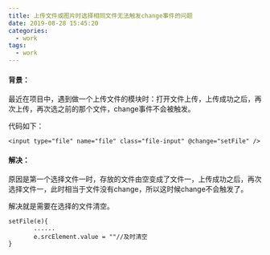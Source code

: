 ```yaml
---
title: 上传文件或图片时选择相同文件无法触发change事件的问题
date: 2019-08-28 15:45:20
categories: 
  - work
tags: 
  - work
---
```

#### 背景：
最近在项目中，遇到做一个上传文件的模块时：打开文件上传，上传成功之后，再次上传，再次选之前的那个文件，change事件不会被触发。
 <!--more-->
代码如下：
```
<input type="file" name="file" class="file-input" @change="setFile" />

```

#### 解决：
原因是第一个选择文件一时，存放的文件由空变成了文件一，上传成功之后，再次选择文件一，此时相当于文件没有change，所以这时候change不会触发了。

解决就是需要在选择的文件清空。
```
setFile(e){
       ......
       e.srcElement.value = ""//及时清空
}

```
